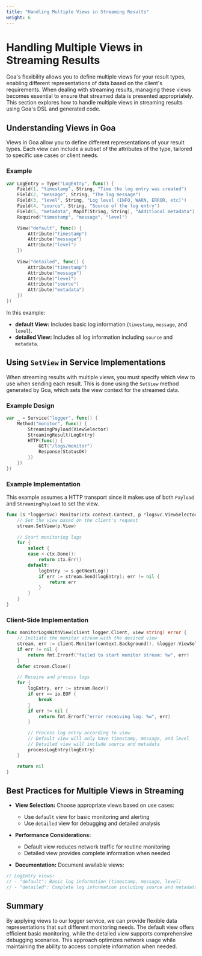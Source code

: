 ```yaml
---
title: "Handling Multiple Views in Streaming Results"
weight: 6
---
```


# Handling Multiple Views in Streaming Results

Goa's flexibility allows you to define multiple views for your result types,
enabling different representations of data based on the client's requirements.
When dealing with streaming results, managing these views becomes essential to
ensure that streamed data is presented appropriately. This section explores how
to handle multiple views in streaming results using Goa's DSL and generated
code.

## Understanding Views in Goa

Views in Goa allow you to define different representations of your result types.
Each view can include a subset of the attributes of the type, tailored to
specific use cases or client needs.

### Example

```go
var LogEntry = Type("LogEntry", func() {
    Field(1, "timestamp", String, "Time the log entry was created")
    Field(2, "message", String, "The log message")
    Field(3, "level", String, "Log level (INFO, WARN, ERROR, etc)")
    Field(4, "source", String, "Source of the log entry")
    Field(5, "metadata", MapOf(String, String), "Additional metadata")
    Required("timestamp", "message", "level")

    View("default", func() {
        Attribute("timestamp")
        Attribute("message")
        Attribute("level")
    })
    
    View("detailed", func() {
        Attribute("timestamp")
        Attribute("message")
        Attribute("level")
        Attribute("source")
        Attribute("metadata")
    })
})
```

In this example:

- **default View:** Includes basic log information (`timestamp`, `message`, and `level`).
- **detailed View:** Includes all log information including `source` and `metadata`.

## Using `SetView` in Service Implementations

When streaming results with multiple views, you must specify which view to use
when sending each result. This is done using the `SetView` method generated by
Goa, which sets the view context for the streamed data.

### Example Design

```go
var _ = Service("logger", func() {
    Method("monitor", func() {
        StreamingPayload(ViewSelector)
        StreamingResult(LogEntry)
        HTTP(func() {
            GET("/logs/monitor")
            Response(StatusOK)
        })
    })
})
```

### Example Implementation

This example assumes a HTTP transport since it makes use of both `Payload` and
`StreamingPayload` to set the view.

```go
func (s *loggerSvc) Monitor(ctx context.Context, p *logsvc.ViewSelector, stream logsvc.MonitorServerStream) error {
    // Set the view based on the client's request
    stream.SetView(p.View)
    
    // Start monitoring logs
    for {
        select {
        case <-ctx.Done():
            return ctx.Err()
        default:
            logEntry := s.getNextLog()
            if err := stream.Send(logEntry); err != nil {
                return err
            }
        }
    }
}
```

### Client-Side Implementation

```go
func monitorLogsWithView(client logger.Client, view string) error {
    // Initiate the monitor stream with the desired view
    stream, err := client.Monitor(context.Background(), &logger.ViewSelector{ View: view })
    if err != nil {
        return fmt.Errorf("failed to start monitor stream: %w", err)
    }
    defer stream.Close()

    // Receive and process logs
    for {
        logEntry, err := stream.Recv()
        if err == io.EOF {
            break
        }
        if err != nil {
            return fmt.Errorf("error receiving log: %w", err)
        }

        // Process log entry according to view
        // Default view will only have timestamp, message, and level
        // Detailed view will include source and metadata
        processLogEntry(logEntry)
    }

    return nil
}
```

## Best Practices for Multiple Views in Streaming

- **View Selection:** Choose appropriate views based on use cases:
  - Use `default` view for basic monitoring and alerting
  - Use `detailed` view for debugging and detailed analysis

- **Performance Considerations:**
  - Default view reduces network traffic for routine monitoring
  - Detailed view provides complete information when needed

- **Documentation:** Document available views:
```go
// LogEntry views:
// - "default": Basic log information (timestamp, message, level)
// - "detailed": Complete log information including source and metadata
```

## Summary

By applying views to our logger service, we can provide flexible data
representations that suit different monitoring needs. The default view offers
efficient basic monitoring, while the detailed view supports comprehensive
debugging scenarios. This approach optimizes network usage while maintaining
the ability to access complete information when needed.
